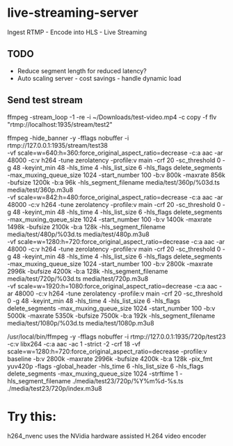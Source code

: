 # live-streaming-server
Ingest RTMP - Encode into HLS - Live Streaming

## TODO
- Reduce segment length for reduced latency?
- Auto scaling server - cost savings - handle dynamic load

## Send test stream
ffmpeg -stream_loop -1 -re -i ~/Downloads/test-video.mp4 -c copy -f flv "rtmp://localhost:1935/stream/test2"

ffmpeg -hide_banner -y -fflags nobuffer -i rtmp://127.0.0.1:1935/stream/test38 \
  -vf scale=w=640:h=360:force_original_aspect_ratio=decrease -c:a aac -ar 48000 -c:v h264 -tune zerolatency -profile:v main -crf 20 -sc_threshold 0 -g 48 -keyint_min 48 -hls_time 4 -hls_list_size 6 -hls_flags delete_segments -max_muxing_queue_size 1024 -start_number 100 -b:v 800k -maxrate 856k -bufsize 1200k -b:a 96k -hls_segment_filename media/test/360p/%03d.ts media/test/360p.m3u8 \
  -vf scale=w=842:h=480:force_original_aspect_ratio=decrease -c:a aac -ar 48000 -c:v h264 -tune zerolatency -profile:v main -crf 20 -sc_threshold 0 -g 48 -keyint_min 48 -hls_time 4 -hls_list_size 6 -hls_flags delete_segments -max_muxing_queue_size 1024 -start_number 100 -b:v 1400k -maxrate 1498k -bufsize 2100k -b:a 128k -hls_segment_filename media/test/480p/%03d.ts media/test/480p.m3u8 \
  -vf scale=w=1280:h=720:force_original_aspect_ratio=decrease -c:a aac -ar 48000 -c:v h264 -tune zerolatency -profile:v main -crf 20 -sc_threshold 0 -g 48 -keyint_min 48 -hls_time 4 -hls_list_size 6 -hls_flags delete_segments -max_muxing_queue_size 1024 -start_number 100 -b:v 2800k -maxrate 2996k -bufsize 4200k -b:a 128k -hls_segment_filename media/test/720p/%03d.ts media/test/720p.m3u8 \
  -vf scale=w=1920:h=1080:force_original_aspect_ratio=decrease -c:a aac -ar 48000 -c:v h264 -tune zerolatency -profile:v main -crf 20 -sc_threshold 0 -g 48 -keyint_min 48 -hls_time 4 -hls_list_size 6 -hls_flags delete_segments -max_muxing_queue_size 1024 -start_number 100 -b:v 5000k -maxrate 5350k -bufsize 7500k -b:a 192k -hls_segment_filename media/test/1080p/%03d.ts media/test/1080p.m3u8


/usr/local/bin/ffmpeg -y -fflags nobuffer -i rtmp://127.0.0.1:1935/720p/test23 -c:v libx264 -c:a aac -ac 1 -strict -2 -crf 18 -vf scale=w=1280:h=720:force_original_aspect_ratio=decrease -profile:v baseline -b:v 2800k -maxrate 2996k -bufsize 4200k -b:a 128k -pix_fmt yuv420p -flags -global_header -hls_time 6 -hls_list_size 6 -hls_flags delete_segments -max_muxing_queue_size 1024 -strftime 1 -hls_segment_filename ./media/test23/720p/%Y%m%d-%s.ts ./media/test23/720p/index.m3u8



# Try this:
h264_nvenc uses the NVidia hardware assisted H.264 video encoder